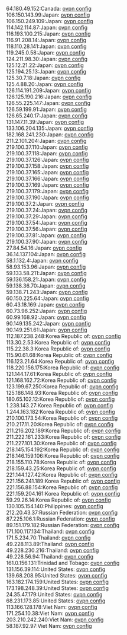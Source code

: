 64.180.49.152:Canada: [ovpn config](vpn/64_180_49_152.ovpn)  
106.150.143.99:Japan: [ovpn config](vpn/106_150_143_99.ovpn)  
106.150.249.109:Japan: [ovpn config](vpn/106_150_249_109.ovpn)  
114.142.114.87:Japan: [ovpn config](vpn/114_142_114_87.ovpn)  
116.193.100.215:Japan: [ovpn config](vpn/116_193_100_215.ovpn)  
116.91.208.14:Japan: [ovpn config](vpn/116_91_208_14.ovpn)  
118.110.28.141:Japan: [ovpn config](vpn/118_110_28_141.ovpn)  
119.245.0.58:Japan: [ovpn config](vpn/119_245_0_58.ovpn)  
124.211.98.30:Japan: [ovpn config](vpn/124_211_98_30.ovpn)  
125.12.21.22:Japan: [ovpn config](vpn/125_12_21_22.ovpn)  
125.194.25.13:Japan: [ovpn config](vpn/125_194_25_13.ovpn)  
125.30.7.18:Japan: [ovpn config](vpn/125_30_7_18.ovpn)  
125.4.88.20:Japan: [ovpn config](vpn/125_4_88_20.ovpn)  
126.114.191.209:Japan: [ovpn config](vpn/126_114_191_209.ovpn)  
126.125.190.216:Japan: [ovpn config](vpn/126_125_190_216.ovpn)  
126.55.225.147:Japan: [ovpn config](vpn/126_55_225_147.ovpn)  
126.59.199.91:Japan: [ovpn config](vpn/126_59_199_91.ovpn)  
126.65.240.17:Japan: [ovpn config](vpn/126_65_240_17.ovpn)  
131.147.11.39:Japan: [ovpn config](vpn/131_147_11_39.ovpn)  
133.106.204.135:Japan: [ovpn config](vpn/133_106_204_135.ovpn)  
182.168.241.230:Japan: [ovpn config](vpn/182_168_241_230.ovpn)  
211.2.101.204:Japan: [ovpn config](vpn/211_2_101_204.ovpn)  
219.100.37.110:Japan: [ovpn config](vpn/219_100_37_110.ovpn)  
219.100.37.118:Japan: [ovpn config](vpn/219_100_37_118.ovpn)  
219.100.37.126:Japan: [ovpn config](vpn/219_100_37_126.ovpn)  
219.100.37.158:Japan: [ovpn config](vpn/219_100_37_158.ovpn)  
219.100.37.165:Japan: [ovpn config](vpn/219_100_37_165.ovpn)  
219.100.37.166:Japan: [ovpn config](vpn/219_100_37_166.ovpn)  
219.100.37.169:Japan: [ovpn config](vpn/219_100_37_169.ovpn)  
219.100.37.179:Japan: [ovpn config](vpn/219_100_37_179.ovpn)  
219.100.37.190:Japan: [ovpn config](vpn/219_100_37_190.ovpn)  
219.100.37.2:Japan: [ovpn config](vpn/219_100_37_2.ovpn)  
219.100.37.24:Japan: [ovpn config](vpn/219_100_37_24.ovpn)  
219.100.37.29:Japan: [ovpn config](vpn/219_100_37_29.ovpn)  
219.100.37.54:Japan: [ovpn config](vpn/219_100_37_54.ovpn)  
219.100.37.56:Japan: [ovpn config](vpn/219_100_37_56.ovpn)  
219.100.37.81:Japan: [ovpn config](vpn/219_100_37_81.ovpn)  
219.100.37.90:Japan: [ovpn config](vpn/219_100_37_90.ovpn)  
27.84.54.16:Japan: [ovpn config](vpn/27_84_54_16.ovpn)  
36.14.137.104:Japan: [ovpn config](vpn/36_14_137_104.ovpn)  
58.1.132.4:Japan: [ovpn config](vpn/58_1_132_4.ovpn)  
58.93.153.96:Japan: [ovpn config](vpn/58_93_153_96.ovpn)  
59.133.58.211:Japan: [ovpn config](vpn/59_133_58_211.ovpn)  
59.136.158.21:Japan: [ovpn config](vpn/59_136_158_21.ovpn)  
59.138.36.70:Japan: [ovpn config](vpn/59_138_36_70.ovpn)  
59.138.71.243:Japan: [ovpn config](vpn/59_138_71_243.ovpn)  
60.150.225.64:Japan: [ovpn config](vpn/60_150_225_64.ovpn)  
60.43.18.169:Japan: [ovpn config](vpn/60_43_18_169.ovpn)  
60.73.96.252:Japan: [ovpn config](vpn/60_73_96_252.ovpn)  
60.99.168.92:Japan: [ovpn config](vpn/60_99_168_92.ovpn)  
90.149.135.242:Japan: [ovpn config](vpn/90_149_135_242.ovpn)  
90.149.251.61:Japan: [ovpn config](vpn/90_149_251_61.ovpn)  
112.187.238.248:Korea Republic of: [ovpn config](vpn/112_187_238_248.ovpn)  
113.30.2.53:Korea Republic of: [ovpn config](vpn/113_30_2_53.ovpn)  
115.22.38.3:Korea Republic of: [ovpn config](vpn/115_22_38_3.ovpn)  
115.90.61.68:Korea Republic of: [ovpn config](vpn/115_90_61_68.ovpn)  
116.123.21.64:Korea Republic of: [ovpn config](vpn/116_123_21_64.ovpn)  
118.220.156.175:Korea Republic of: [ovpn config](vpn/118_220_156_175.ovpn)  
121.144.17.61:Korea Republic of: [ovpn config](vpn/121_144_17_61.ovpn)  
121.168.162.72:Korea Republic of: [ovpn config](vpn/121_168_162_72.ovpn)  
123.199.67.250:Korea Republic of: [ovpn config](vpn/123_199_67_250.ovpn)  
125.186.148.93:Korea Republic of: [ovpn config](vpn/125_186_148_93.ovpn)  
180.65.102.12:Korea Republic of: [ovpn config](vpn/180_65_102_12.ovpn)  
1.238.143.27:Korea Republic of: [ovpn config](vpn/1_238_143_27.ovpn)  
1.244.163.182:Korea Republic of: [ovpn config](vpn/1_244_163_182.ovpn)  
210.100.173.54:Korea Republic of: [ovpn config](vpn/210_100_173_54.ovpn)  
210.217.11.20:Korea Republic of: [ovpn config](vpn/210_217_11_20.ovpn)  
211.216.202.189:Korea Republic of: [ovpn config](vpn/211_216_202_189.ovpn)  
211.222.161.233:Korea Republic of: [ovpn config](vpn/211_222_161_233.ovpn)  
211.227.101.30:Korea Republic of: [ovpn config](vpn/211_227_101_30.ovpn)  
218.145.154.192:Korea Republic of: [ovpn config](vpn/218_145_154_192.ovpn)  
218.146.159.106:Korea Republic of: [ovpn config](vpn/218_146_159_106.ovpn)  
218.155.110.78:Korea Republic of: [ovpn config](vpn/218_155_110_78.ovpn)  
218.159.43.25:Korea Republic of: [ovpn config](vpn/218_159_43_25.ovpn)  
221.144.127.42:Korea Republic of: [ovpn config](vpn/221_144_127_42.ovpn)  
221.156.241.189:Korea Republic of: [ovpn config](vpn/221_156_241_189.ovpn)  
221.156.88.154:Korea Republic of: [ovpn config](vpn/221_156_88_154.ovpn)  
221.159.204.161:Korea Republic of: [ovpn config](vpn/221_159_204_161.ovpn)  
59.29.26.14:Korea Republic of: [ovpn config](vpn/59_29_26_14.ovpn)  
130.105.154.140:Philippines: [ovpn config](vpn/130_105_154_140.ovpn)  
212.20.43.37:Russian Federation: [ovpn config](vpn/212_20_43_37.ovpn)  
87.225.106.1:Russian Federation: [ovpn config](vpn/87_225_106_1.ovpn)  
89.151.179.182:Russian Federation: [ovpn config](vpn/89_151_179_182.ovpn)  
171.100.117.134:Thailand: [ovpn config](vpn/171_100_117_134.ovpn)  
171.5.234.70:Thailand: [ovpn config](vpn/171_5_234_70.ovpn)  
49.228.113.89:Thailand: [ovpn config](vpn/49_228_113_89.ovpn)  
49.228.230.216:Thailand: [ovpn config](vpn/49_228_230_216.ovpn)  
49.228.56.94:Thailand: [ovpn config](vpn/49_228_56_94.ovpn)  
161.0.156.131:Trinidad and Tobago: [ovpn config](vpn/161_0_156_131.ovpn)  
131.156.39.114:United States: [ovpn config](vpn/131_156_39_114.ovpn)  
139.68.208.95:United States: [ovpn config](vpn/139_68_208_95.ovpn)  
163.182.174.159:United States: [ovpn config](vpn/163_182_174_159.ovpn)  
173.198.248.39:United States: [ovpn config](vpn/173_198_248_39.ovpn)  
24.35.47.179:United States: [ovpn config](vpn/24_35_47_179.ovpn)  
68.231.173.85:United States: [ovpn config](vpn/68_231_173_85.ovpn)  
113.166.128.178:Viet Nam: [ovpn config](vpn/113_166_128_178.ovpn)  
171.254.10.38:Viet Nam: [ovpn config](vpn/171_254_10_38.ovpn)  
203.210.242.240:Viet Nam: [ovpn config](vpn/203_210_242_240.ovpn)  
58.187.92.97:Viet Nam: [ovpn config](vpn/58_187_92_97.ovpn)  
